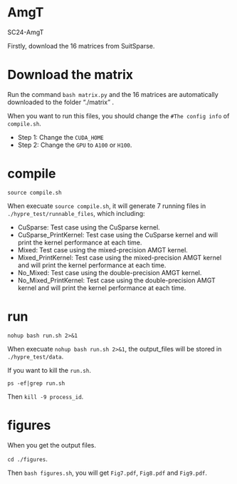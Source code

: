# AmgT
SC24-AmgT

Firstly, download the 16 matrices from SuitSparse.

# Download the matrix
Run the command `bash matrix.py` and the 16 matrices are automatically downloaded to the folder “./matrix” .


When you want to run this files, you should change the `#The config info`  of `compile.sh`.

- Step 1: Change the `CUDA_HOME`
- Step 2: Change the `GPU` to `A100` or `H100`.

# compile

`source compile.sh`

When execuate `source compile.sh`, it will generate 7 running files in `./hypre_test/runnable_files`, which including:

- CuSparse: Test case using the CuSparse kernel.
- CuSparse_PrintKernel: Test case using the CuSparse kernel and will print the kernel performance at each time.
- Mixed: Test case using the mixed-precision AMGT kernel.
- Mixed_PrintKernel: Test case using the mixed-precision AMGT kernel and will print the kernel performance at each time.
- No_Mixed: Test case using the double-precision AMGT kernel.
- No_Mixed_PrintKernel: Test case using the double-precision AMGT kernel and will print the kernel performance at each time.

# run

`nohup bash run.sh 2>&1`

When execuate `nohup bash run.sh 2>&1`, the output_files will be stored in `./hypre_test/data`.


If you want to kill the  `run.sh`.

`ps -ef|grep run.sh`

Then `kill -9 process_id`. 

# figures

When you get the output files.

`cd ./figures`.

Then `bash figures.sh`, you will get `Fig7.pdf`, `Fig8.pdf` and `Fig9.pdf`.


